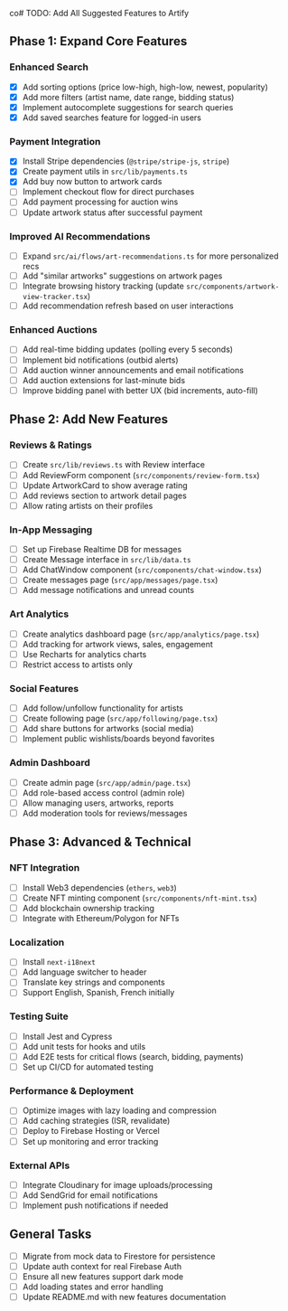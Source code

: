 co# TODO: Add All Suggested Features to Artify

## Phase 1: Expand Core Features

### Enhanced Search
- [x] Add sorting options (price low-high, high-low, newest, popularity)
- [x] Add more filters (artist name, date range, bidding status)
- [x] Implement autocomplete suggestions for search queries
- [x] Add saved searches feature for logged-in users

### Payment Integration
- [x] Install Stripe dependencies (`@stripe/stripe-js`, `stripe`)
- [x] Create payment utils in `src/lib/payments.ts`
- [x] Add buy now button to artwork cards
- [ ] Implement checkout flow for direct purchases
- [ ] Add payment processing for auction wins
- [ ] Update artwork status after successful payment

### Improved AI Recommendations
- [ ] Expand `src/ai/flows/art-recommendations.ts` for more personalized recs
- [ ] Add "similar artworks" suggestions on artwork pages
- [ ] Integrate browsing history tracking (update `src/components/artwork-view-tracker.tsx`)
- [ ] Add recommendation refresh based on user interactions

### Enhanced Auctions
- [ ] Add real-time bidding updates (polling every 5 seconds)
- [ ] Implement bid notifications (outbid alerts)
- [ ] Add auction winner announcements and email notifications
- [ ] Add auction extensions for last-minute bids
- [ ] Improve bidding panel with better UX (bid increments, auto-fill)

## Phase 2: Add New Features

### Reviews & Ratings
- [ ] Create `src/lib/reviews.ts` with Review interface
- [ ] Add ReviewForm component (`src/components/review-form.tsx`)
- [ ] Update ArtworkCard to show average rating
- [ ] Add reviews section to artwork detail pages
- [ ] Allow rating artists on their profiles

### In-App Messaging
- [ ] Set up Firebase Realtime DB for messages
- [ ] Create Message interface in `src/lib/data.ts`
- [ ] Add ChatWindow component (`src/components/chat-window.tsx`)
- [ ] Create messages page (`src/app/messages/page.tsx`)
- [ ] Add message notifications and unread counts

### Art Analytics
- [ ] Create analytics dashboard page (`src/app/analytics/page.tsx`)
- [ ] Add tracking for artwork views, sales, engagement
- [ ] Use Recharts for analytics charts
- [ ] Restrict access to artists only

### Social Features
- [ ] Add follow/unfollow functionality for artists
- [ ] Create following page (`src/app/following/page.tsx`)
- [ ] Add share buttons for artworks (social media)
- [ ] Implement public wishlists/boards beyond favorites

### Admin Dashboard
- [ ] Create admin page (`src/app/admin/page.tsx`)
- [ ] Add role-based access control (admin role)
- [ ] Allow managing users, artworks, reports
- [ ] Add moderation tools for reviews/messages

## Phase 3: Advanced & Technical

### NFT Integration
- [ ] Install Web3 dependencies (`ethers`, `web3`)
- [ ] Create NFT minting component (`src/components/nft-mint.tsx`)
- [ ] Add blockchain ownership tracking
- [ ] Integrate with Ethereum/Polygon for NFTs

### Localization
- [ ] Install `next-i18next`
- [ ] Add language switcher to header
- [ ] Translate key strings and components
- [ ] Support English, Spanish, French initially

### Testing Suite
- [ ] Install Jest and Cypress
- [ ] Add unit tests for hooks and utils
- [ ] Add E2E tests for critical flows (search, bidding, payments)
- [ ] Set up CI/CD for automated testing

### Performance & Deployment
- [ ] Optimize images with lazy loading and compression
- [ ] Add caching strategies (ISR, revalidate)
- [ ] Deploy to Firebase Hosting or Vercel
- [ ] Set up monitoring and error tracking

### External APIs
- [ ] Integrate Cloudinary for image uploads/processing
- [ ] Add SendGrid for email notifications
- [ ] Implement push notifications if needed

## General Tasks
- [ ] Migrate from mock data to Firestore for persistence
- [ ] Update auth context for real Firebase Auth
- [ ] Ensure all new features support dark mode
- [ ] Add loading states and error handling
- [ ] Update README.md with new features documentation
